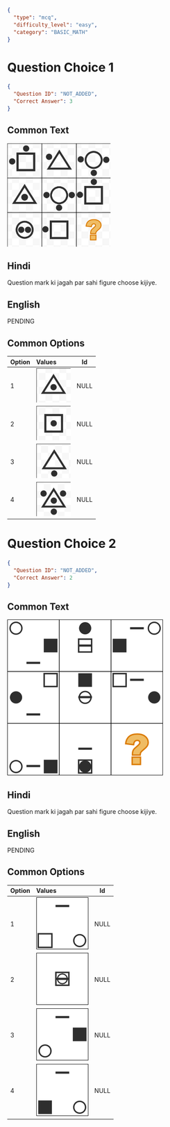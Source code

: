 ```json
{
  "type": "mcq",
  "difficulty_level": "easy",
  "category": "BASIC_MATH"
}
```

# Question Choice 1
```json
{
  "Question ID": "NOT_ADDED",
  "Correct Answer": 3
}
```
## Common Text
![](images/question_12/choice1/choice1.png)

## Hindi
Question mark ki jagah par sahi figure choose kijiye.

## English
PENDING

## Common Options
| Option | Values                                      |Id     |
|:-------|:--------------------------------------------|:-----:|
| 1      | ![](images/question_12/choice1/option1.png) |NULL   |
| 2      | ![](images/question_12/choice1/option2.png) |NULL   |
| 3      | ![](images/question_12/choice1/option3.png) |NULL   |
| 4      | ![](images/question_12/choice1/option4.png) |NULL   |


# Question Choice 2
```json
{
  "Question ID": "NOT_ADDED",
  "Correct Answer": 2
}
```

## Common Text
![](images/question_12/choice2/choice2.png)

## Hindi
Question mark ki jagah par sahi figure choose kijiye.

## English
PENDING

## Common Options
| Option | Values                                      |Id     |
|:-------|:--------------------------------------------|:-----:|
| 1      | ![](images/question_12/choice2/option1.png) |NULL   |
| 2      | ![](images/question_12/choice2/option2.png) |NULL   |
| 3      | ![](images/question_12/choice2/option3.png) |NULL   |
| 4      | ![](images/question_12/choice2/option4.png) |NULL   |
